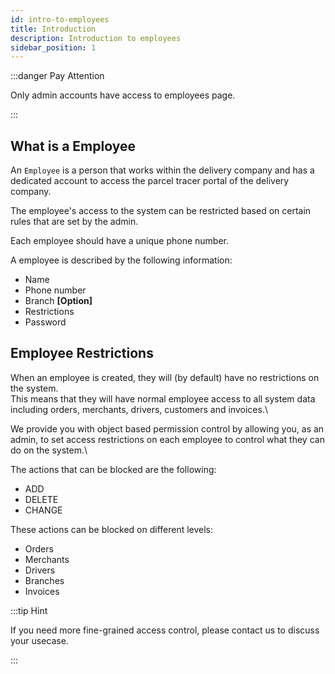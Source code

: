 ```yaml
---
id: intro-to-employees
title: Introduction
description: Introduction to employees
sidebar_position: 1
---
```


:::danger Pay Attention

Only admin accounts have access to employees page.

:::

## What is a Employee

An `Employee` is a person that works within the delivery company and has a dedicated account to access the parcel tracer portal of the delivery company.

The employee's access to the system can be restricted based on certain rules that are set by the admin.

Each employee should have a unique phone number.

A employee is described by the following information:
- Name
- Phone number
- Branch **[Option]**
- Restrictions
- Password

## Employee Restrictions

When an employee is created, they will (by default) have no restrictions on the system.\
This means that they will have normal employee access to all system data including orders, merchants, drivers, customers and invoices.\

We provide you with object based permission control by allowing you, as an admin, to set access restrictions on each employee to control what they can do on the system.\

The actions that can be blocked are the following:
- ADD
- DELETE
- CHANGE

These actions can be blocked on different levels:
- Orders
- Merchants
- Drivers
- Branches
- Invoices

:::tip Hint

If you need more fine-grained access control, please contact us to discuss your usecase.

:::



